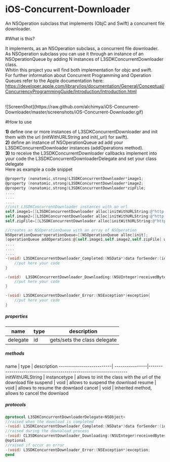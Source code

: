 # iOS-Concurrent-Downloader
An NSOperation subclass that implements (ObjC and Swift) a concurrent file downloader.


#What is this?

It implements, as an NSOperation subclass, a concurrent file downloader.
<br/>
As NSOperation subclass you can use it through an instance of an NSOperationQueue by adding N instances of L3SDKConcurrentDownloader class.
<br/>
Whitin this project you will find both implementation for objc and swift.
<br/>
For further information about Concurrent Programming and Operation Queues refer to the Apple documentation here:
<br/>
https://developer.apple.com/library/ios/documentation/General/Conceptual/ConcurrencyProgrammingGuide/Introduction/Introduction.html

<br/>
![ScreenShot](https://raw.github.com/alchimya/iOS-Concurrent-Downloader/master/screenshots/iOS-Concurrent-Downloader.gif)

#How to use

<b>1)</b> define one or more instances of L3SDKConcurrentDownloader and init them with the url (initWithURLString and init(_url) for swift).
<br/>
<b>2)</b> define an instance of NSOperationQueue ad add your L3SDKConcurrentDownloader instances (addOperations method).
<br/>
<b>3)</b> to receive the L3SDKConcurrentDownloader callbacks implement into your code the L3SDKConcurrentDownloaderDelegate and set your class delegate
<br/>
Here as example a code snippet

```objectivec
@property (nonatomic,strong)L3SDKConcurrentDownloader*image1;
@property (nonatomic,strong)L3SDKConcurrentDownloader*image2;
@property (nonatomic,strong)L3SDKConcurrentDownloader*zipFile;
....
....
....
//init L3SDKConcurrentDownloader instances with an url
self.image1=[[L3SDKConcurrentDownloader alloc]initWithURLString:@"http://my_url_1"];
self.image2=[[L3SDKConcurrentDownloader alloc]initWithURLString:@"http://my_url_2"];
self.zipFile=[[L3SDKConcurrentDownloader alloc]initWithURLString:@"http://my_url_3"];

//creates an NSOperationQueue with an array of NSOperation
NSOperationQueue*operationQueue=[[NSOperationQueue alloc]init];
[operationQueue addOperations:@[self.image1,self.image2,self.zipFile] waitUntilFinished:NO];
....
....
....
-(void) L3SDKConcurrentDownloader_Completed:(NSData*)data forSender:(id)sender isCancelled:(BOOL)isCancelled{
	//put here your code
}

-(void)  L3SDKConcurrentDownloader_Downloading:(NSUInteger)receivedBytes ofTotalBytes:(NSUInteger)totalBytes forSender:(id)sender{
	//put here your code
}

-(void) L3SDKConcurrentDownloader_Error:(NSException*)exception{
	//put here your code
}

```

<h5>properties</h5>

  name                        |     type                                |   description    
------------------------------| ----------------------------------------|--------------------------------------------------------
delegate                      | id<L3SDKConcurrentDownloaderDelegate>   | gets/sets the class delegate


<h5>methods</h5>
  name                    |     type        |   description    
--------------------------| ----------------|-------------------------------------------------------------------
initWithURLString         | instancetype    | allows to init the class with the url of the download file
suspend        			  | void            | allows to suspend the download
resume                    | void            | allows to resume the downlaod
cancel                    | void            | inherited method, allows to cancel the downlaod


<h5>protocols</h5>

```objectivec
@protocol L3SDKConcurrentDownloaderDelegate<NSObject>
//raised when the download is completed
-(void) L3SDKConcurrentDownloader_Completed:(NSData*)data forSender:(id)sender isCancelled:(BOOL)isCancelled;
//raised during the downaload process
-(void) CL3SDKoncurrentDownloader_Downloading:(NSUInteger)receivedBytes ofTotalBytes:(NSUInteger)totalBytes forSender:(id)sender;
@optional
//raised if occur an error
-(void) L3SDKConcurrentDownloader_Error:(NSException*)exception;
@end
```

